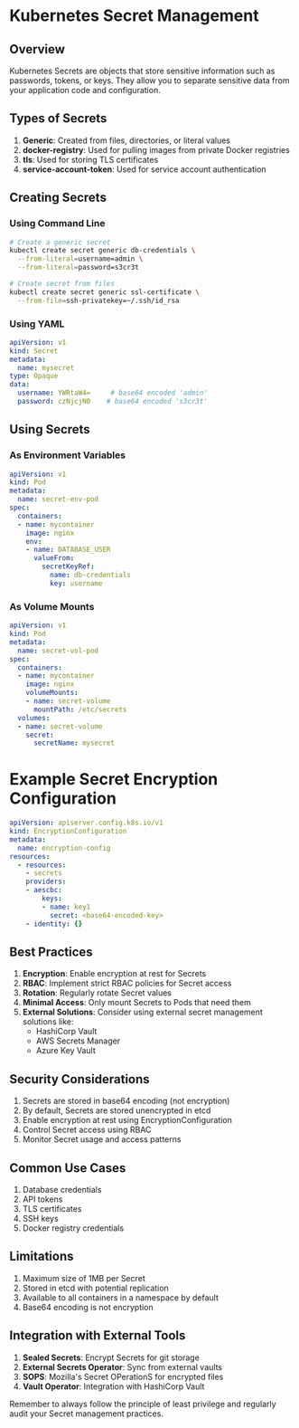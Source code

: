 # Kubernetes Secret Management

## Overview
Kubernetes Secrets are objects that store sensitive information such as passwords, tokens, or keys. They allow you to separate sensitive data from your application code and configuration.

## Types of Secrets
1. **Generic**: Created from files, directories, or literal values
2. **docker-registry**: Used for pulling images from private Docker registries
3. **tls**: Used for storing TLS certificates
4. **service-account-token**: Used for service account authentication

## Creating Secrets

### Using Command Line
```bash
# Create a generic secret
kubectl create secret generic db-credentials \
  --from-literal=username=admin \
  --from-literal=password=s3cr3t

# Create secret from files
kubectl create secret generic ssl-certificate \
  --from-file=ssh-privatekey=~/.ssh/id_rsa
```

### Using YAML
```yaml
apiVersion: v1
kind: Secret
metadata:
  name: mysecret
type: Opaque
data:
  username: YWRtaW4=     # base64 encoded 'admin'
  password: czNjcjN0    # base64 encoded 's3cr3t'
```

## Using Secrets

### As Environment Variables
```yaml
apiVersion: v1
kind: Pod
metadata:
  name: secret-env-pod
spec:
  containers:
  - name: mycontainer
    image: nginx
    env:
    - name: DATABASE_USER
      valueFrom:
        secretKeyRef:
          name: db-credentials
          key: username
```

### As Volume Mounts
```yaml
apiVersion: v1
kind: Pod
metadata:
  name: secret-vol-pod
spec:
  containers:
  - name: mycontainer
    image: nginx
    volumeMounts:
    - name: secret-volume
      mountPath: /etc/secrets
  volumes:
  - name: secret-volume
    secret:
      secretName: mysecret
```


# Example Secret Encryption Configuration
```yaml
apiVersion: apiserver.config.k8s.io/v1
kind: EncryptionConfiguration
metadata:
  name: encryption-config
resources:
  - resources:
    - secrets
    providers:
    - aescbc:
        keys:
        - name: key1
          secret: <base64-encoded-key>
    - identity: {}
```

## Best Practices

1. **Encryption**: Enable encryption at rest for Secrets
2. **RBAC**: Implement strict RBAC policies for Secret access
3. **Rotation**: Regularly rotate Secret values
4. **Minimal Access**: Only mount Secrets to Pods that need them
5. **External Solutions**: Consider using external secret management solutions like:
   - HashiCorp Vault
   - AWS Secrets Manager
   - Azure Key Vault

## Security Considerations

1. Secrets are stored in base64 encoding (not encryption)
2. By default, Secrets are stored unencrypted in etcd
3. Enable encryption at rest using EncryptionConfiguration
4. Control Secret access using RBAC
5. Monitor Secret usage and access patterns

## Common Use Cases

1. Database credentials
2. API tokens
3. TLS certificates
4. SSH keys
5. Docker registry credentials

## Limitations

1. Maximum size of 1MB per Secret
2. Stored in etcd with potential replication
3. Available to all containers in a namespace by default
4. Base64 encoding is not encryption

## Integration with External Tools

1. **Sealed Secrets**: Encrypt Secrets for git storage
2. **External Secrets Operator**: Sync from external vaults
3. **SOPS**: Mozilla's Secret OPerationS for encrypted files
4. **Vault Operator**: Integration with HashiCorp Vault

Remember to always follow the principle of least privilege and regularly audit your Secret management practices.
